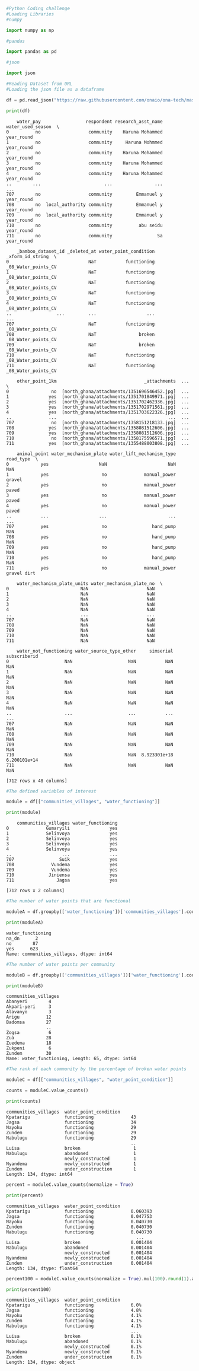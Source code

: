 ```python
#Python Coding challenge
#Loading Libraries
#numpy

import numpy as np
```


```python
#pandas

import pandas as pd
```


```python
#json

import json
```


```python
#Reading Dataset from URL
#Loading the json file as a dataframe

df = pd.read_json("https://raw.githubusercontent.com/onaio/ona-tech/master/data/water_points.json")
```


```python
print(df)
```

        water_pay                 respondent research_asst_name water_used_season  \
    0          no                  community    Haruna Mohammed        year_round   
    1          no                  community     Haruna Mohmmed        year_round   
    2          no                  community    Haruna Mohammed        year_round   
    3          no                  community    Haruna Mohammed        year_round   
    4          no                  community    Haruna Mohammed        year_round   
    ..        ...                        ...                ...               ...   
    707        no                  community         Emmanuel y        year_round   
    708        no  local_authority community         Emmanuel y        year_round   
    709        no  local_authority community         Emmanuel y        year_round   
    710        no                  community          abu seidu        year_round   
    711        no                  community                 Sa        year_round   
    
        _bamboo_dataset_id _deleted_at water_point_condition     _xform_id_string  \
    0                              NaT           functioning  _08_Water_points_CV   
    1                              NaT           functioning  _08_Water_points_CV   
    2                              NaT           functioning  _08_Water_points_CV   
    3                              NaT           functioning  _08_Water_points_CV   
    4                              NaT           functioning  _08_Water_points_CV   
    ..                 ...         ...                   ...                  ...   
    707                            NaT           functioning  _08_Water_points_CV   
    708                            NaT                broken  _08_Water_points_CV   
    709                            NaT                broken  _08_Water_points_CV   
    710                            NaT           functioning  _08_Water_points_CV   
    711                            NaT           functioning  _08_Water_points_CV   
    
        other_point_1km                                 _attachments  ...  \
    0                no  [north_ghana/attachments/1351696546452.jpg]  ...   
    1               yes  [north_ghana/attachments/1351701849971.jpg]  ...   
    2               yes  [north_ghana/attachments/1351702462336.jpg]  ...   
    3               yes  [north_ghana/attachments/1351702971561.jpg]  ...   
    4               yes  [north_ghana/attachments/1351703622326.jpg]  ...   
    ..              ...                                          ...  ...   
    707              no  [north_ghana/attachments/1358151218133.jpg]  ...   
    708             yes  [north_ghana/attachments/1358081512606.jpg]  ...   
    709             yes  [north_ghana/attachments/1358081512606.jpg]  ...   
    710              no  [north_ghana/attachments/1358175596571.jpg]  ...   
    711             yes  [north_ghana/attachments/1355488003808.jpg]  ...   
    
        animal_point water_mechanism_plate water_lift_mechanism_type    road_type  \
    0            yes                   NaN                       NaN          NaN   
    1            yes                    no              manual_power       gravel   
    2            yes                    no              manual_power        paved   
    3            yes                    no              manual_power        paved   
    4            yes                    no              manual_power        paved   
    ..           ...                   ...                       ...          ...   
    707          yes                    no                 hand_pump          NaN   
    708          yes                    no                 hand_pump          NaN   
    709          yes                    no                 hand_pump          NaN   
    710          yes                    no                 hand_pump          NaN   
    711          yes                    no              manual_power  gravel dirt   
    
        water_mechanism_plate_units water_mechanism_plate_no  \
    0                           NaN                      NaN   
    1                           NaN                      NaN   
    2                           NaN                      NaN   
    3                           NaN                      NaN   
    4                           NaN                      NaN   
    ..                          ...                      ...   
    707                         NaN                      NaN   
    708                         NaN                      NaN   
    709                         NaN                      NaN   
    710                         NaN                      NaN   
    711                         NaN                      NaN   
    
        water_not_functioning water_source_type_other     simserial  subscriberid  
    0                     NaN                     NaN           NaN           NaN  
    1                     NaN                     NaN           NaN           NaN  
    2                     NaN                     NaN           NaN           NaN  
    3                     NaN                     NaN           NaN           NaN  
    4                     NaN                     NaN           NaN           NaN  
    ..                    ...                     ...           ...           ...  
    707                   NaN                     NaN           NaN           NaN  
    708                   NaN                     NaN           NaN           NaN  
    709                   NaN                     NaN           NaN           NaN  
    710                   NaN                     NaN  8.923301e+18  6.200101e+14  
    711                   NaN                     NaN           NaN           NaN  
    
    [712 rows x 48 columns]
    


```python
#The defined variables of interest

module = df[["communities_villages", "water_functioning"]]
```


```python
print(module)
```

        communities_villages water_functioning
    0              Gumaryili               yes
    1              Selinvoya               yes
    2              Selinvoya               yes
    3              Selinvoya               yes
    4              Selinvoya               yes
    ..                   ...               ...
    707                 Suik               yes
    708              Vundema               yes
    709              Vundema               yes
    710             Jiniensa               yes
    711                Jagsa               yes
    
    [712 rows x 2 columns]
    


```python
#The number of water points that are functional

moduleA = df.groupby(['water_functioning'])['communities_villages'].count()
```


```python
print(moduleA)
```

    water_functioning
    na_dn      2
    no        87
    yes      623
    Name: communities_villages, dtype: int64
    


```python
#The number of water points per community

moduleB = df.groupby(['communities_villages'])['water_functioning'].count()
```


```python
print(moduleB)
```

    communities_villages
    Abanyeri        4
    Akpari-yeri     3
    Alavanyo        3
    Arigu          12
    Badomsa        27
                   ..
    Zogsa           6
    Zua            28
    Zuedema        18
    Zukpeni         6
    Zundem         30
    Name: water_functioning, Length: 65, dtype: int64
    


```python
#The rank of each community by the percentage of broken water points

moduleC = df[["communities_villages", "water_point_condition"]]
```


```python
counts = moduleC.value_counts()
```


```python
print(counts)
```

    communities_villages  water_point_condition
    Kpatarigu             functioning              43
    Jagsa                 functioning              34
    Nayoku                functioning              29
    Zundem                functioning              29
    Nabulugu              functioning              29
                                                   ..
    Luisa                 broken                    1
    Nabulugu              abandoned                 1
                          newly_constructed         1
    Nyandema              newly_constructed         1
    Zundem                under_construction        1
    Length: 134, dtype: int64
    


```python
percent = moduleC.value_counts(normalize = True)
```


```python
print(percent)
```

    communities_villages  water_point_condition
    Kpatarigu             functioning              0.060393
    Jagsa                 functioning              0.047753
    Nayoku                functioning              0.040730
    Zundem                functioning              0.040730
    Nabulugu              functioning              0.040730
                                                     ...   
    Luisa                 broken                   0.001404
    Nabulugu              abandoned                0.001404
                          newly_constructed        0.001404
    Nyandema              newly_constructed        0.001404
    Zundem                under_construction       0.001404
    Length: 134, dtype: float64
    


```python
percent100 = moduleC.value_counts(normalize = True).mul(100).round(1).astype(str) + '%'
```


```python
print(percent100)
```

    communities_villages  water_point_condition
    Kpatarigu             functioning              6.0%
    Jagsa                 functioning              4.8%
    Nayoku                functioning              4.1%
    Zundem                functioning              4.1%
    Nabulugu              functioning              4.1%
                                                   ... 
    Luisa                 broken                   0.1%
    Nabulugu              abandoned                0.1%
                          newly_constructed        0.1%
    Nyandema              newly_constructed        0.1%
    Zundem                under_construction       0.1%
    Length: 134, dtype: object
    


```python

```
